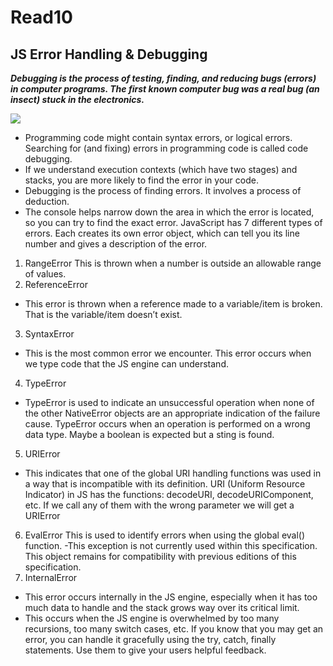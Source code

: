 # Read10
## JS Error Handling & Debugging


 ***Debugging is the process of testing, finding, and reducing bugs (errors) in computer programs. The first known computer bug was a real bug (an insect) stuck in the electronics.***

![](https://images1.programmersought.com/222/ca/ca4c962c4da87f6d9cb903f580d7611e.png)

- Programming code might contain syntax errors, or logical errors.
Searching for (and fixing) errors in programming code is called code debugging.
- If we understand execution contexts (which have two stages) and stacks, you are more likely to find the error in your code.
- Debugging is the process of finding errors. It involves a process of deduction.
- The console helps narrow down the area in which the error is located, so you can try to find the exact error.
JavaScript has 7 different types of errors. Each creates its own error object, which can tell you its line number and gives a description of the error.
1. RangeError
This is thrown when a number is outside an allowable range of values.
2. ReferenceError
 - This error is thrown when a reference made to a variable/item is broken. That is the variable/item doesn’t exist.
3. SyntaxError
- This is the most common error we encounter. This error occurs when we type code that the JS engine can understand.
4. TypeError
- TypeError is used to indicate an unsuccessful operation when none of the other NativeError objects are an appropriate indication of the failure cause.
TypeError occurs when an operation is performed on a wrong data type. Maybe a boolean is expected but a sting is found.
5. URIError
- This indicates that one of the global URI handling functions was used in a way that is incompatible with its definition.
URI (Uniform Resource Indicator) in JS has the functions: decodeURI, decodeURIComponent, etc.
If we call any of them with the wrong parameter we will get a URIError
6. EvalError
This is used to identify errors when using the global eval() function. -This exception is not currently used within this specification. This object remains for compatibility with previous editions of this specification.
7. InternalError
- This error occurs internally in the JS engine, especially when it has too much data to handle and the stack grows way over its critical limit.
- This occurs when the JS engine is overwhelmed by too many recursions, too many switch cases, etc.
If you know that you may get an error, you can handle it gracefully using the try, catch, finally statements. Use them to give your users helpful feedback.